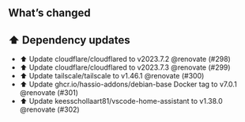## What’s changed
## ⬆️ Dependency updates

- ⬆️ Update cloudflare/cloudflared to v2023.7.2 @renovate (#298)
- ⬆️ Update cloudflare/cloudflared to v2023.7.3 @renovate (#299)
- ⬆️ Update tailscale/tailscale to v1.46.1 @renovate (#300)
- ⬆️ Update ghcr.io/hassio-addons/debian-base Docker tag to v7.0.1 @renovate (#301)
- ⬆️ Update keesschollaart81/vscode-home-assistant to v1.38.0 @renovate (#302)
